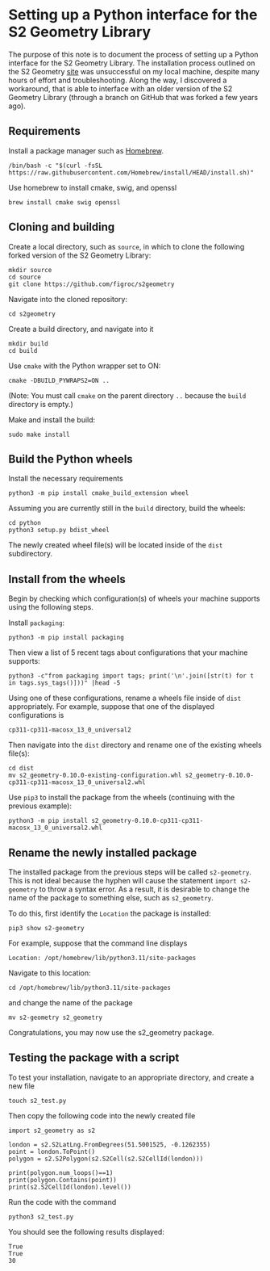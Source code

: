 # Setting up a Python interface for the S2 Geometry Library

The purpose of this note is to document the process of setting up a Python interface for the S2 Geometry Library. The installation process outlined on the S2 Geometry [site](https://s2geometry.io/about/platforms.html) was unsuccessful on my local machine, despite many hours of effort and troubleshooting. Along the way, I discovered a workaround, that is able to interface with an older version of the S2 Geometry Library (through a branch on GitHub that was forked a few years ago). 

## Requirements

Install a package manager such as [Homebrew](https://brew.sh/). 

```
/bin/bash -c "$(curl -fsSL https://raw.githubusercontent.com/Homebrew/install/HEAD/install.sh)"
```

Use homebrew to install cmake, swig, and openssl 

```
brew install cmake swig openssl
```

## Cloning and building

Create a local directory, such as `source`, in which to clone the following forked version of the S2 Geometry Library:
```
mkdir source
cd source
git clone https://github.com/figroc/s2geometry
```

Navigate into the cloned repository:

```
cd s2geometry
```

Create a build directory, and navigate into it

```
mkdir build
cd build
```

Use `cmake` with the Python wrapper set to ON:
```
cmake -DBUILD_PYWRAPS2=ON ..
```
(Note: You must call `cmake` on the parent directory `..` because the `build` directory is empty.)

Make and install the build:
```
sudo make install 
```

## Build the Python wheels

Install the necessary requirements 
```
python3 -m pip install cmake_build_extension wheel
```

Assuming you are currently still in the `build` directory, build the wheels:
```
cd python
python3 setup.py bdist_wheel
```

The newly created wheel file(s) will be located inside of the `dist` subdirectory. 

## Install from the wheels

Begin by checking which configuration(s) of wheels your machine supports using the following steps. 

Install `packaging`:

```
python3 -m pip install packaging
```

Then view a list of 5 recent tags about configurations that your machine supports:

```
python3 -c"from packaging import tags; print('\n'.join([str(t) for t in tags.sys_tags()]))" |head -5
```

Using one of these configurations, rename a wheels file inside of `dist` appropriately. For example, suppose that one of the displayed configurations is 
```
cp311-cp311-macosx_13_0_universal2
```

Then navigate into the `dist` directory and rename one of the existing wheels file(s):
```
cd dist
mv s2_geometry-0.10.0-existing-configuration.whl s2_geometry-0.10.0-cp311-cp311-macosx_13_0_universal2.whl
```

Use `pip3` to install the package from the wheels (continuing with the previous example):

```
python3 -m pip install s2_geometry-0.10.0-cp311-cp311-macosx_13_0_universal2.whl
```

## Rename the newly installed package

The installed package from the previous steps will be called `s2-geometry`. This is not ideal because the hyphen will cause the statement `import s2-geometry` to throw a syntax error. As a result, it is desirable to change the name of the package to something else, such as `s2_geometry`. 

To do this, first identify the `Location` the package is installed:
```
pip3 show s2-geometry
```

For example, suppose that the command line displays 
```
Location: /opt/homebrew/lib/python3.11/site-packages
```

Navigate to this location:
```
cd /opt/homebrew/lib/python3.11/site-packages
```
and change the name of the package
```
mv s2-geometry s2_geometry
```

Congratulations, you may now use the s2_geometry package.  

## Testing the package with a script

To test your installation, navigate to an appropriate directory, and create a new file 
```
touch s2_test.py
```

Then copy the following code into the newly created file 
```
import s2_geometry as s2

london = s2.S2LatLng.FromDegrees(51.5001525, -0.1262355)
point = london.ToPoint()
polygon = s2.S2Polygon(s2.S2Cell(s2.S2CellId(london)))

print(polygon.num_loops()==1)
print(polygon.Contains(point))
print(s2.S2CellId(london).level())
```

Run the code with the command 
```
python3 s2_test.py
```

You should see the following results displayed:
```
True
True
30
```
